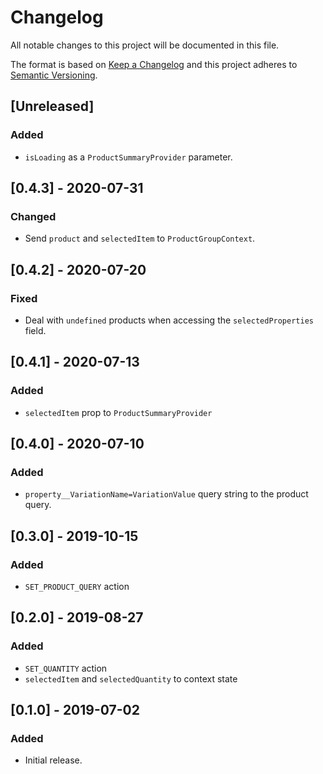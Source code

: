 # Changelog

All notable changes to this project will be documented in this file.

The format is based on [Keep a Changelog](http://keepachangelog.com/en/1.0.0/)
and this project adheres to [Semantic Versioning](http://semver.org/spec/v2.0.0.html).

## [Unreleased]
### Added
- `isLoading` as a `ProductSummaryProvider` parameter. 

## [0.4.3] - 2020-07-31

### Changed
- Send `product` and `selectedItem` to `ProductGroupContext`.

## [0.4.2] - 2020-07-20

### Fixed
- Deal with `undefined` products when accessing the `selectedProperties` field.

## [0.4.1] - 2020-07-13

### Added
- `selectedItem` prop to `ProductSummaryProvider`

## [0.4.0] - 2020-07-10

### Added
- `property__VariationName=VariationValue` query string to the product query.

## [0.3.0] - 2019-10-15
### Added
- `SET_PRODUCT_QUERY` action

## [0.2.0] - 2019-08-27
### Added
- `SET_QUANTITY` action
- `selectedItem` and `selectedQuantity` to context state

## [0.1.0] - 2019-07-02
### Added
- Initial release.
